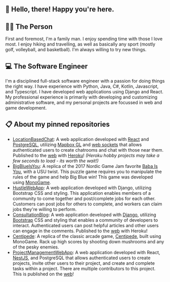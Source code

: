 ## 👋 Hello, there! Happy you're here.

## 🚶‍♂️ The Person

First and foremost, I'm a family man. I enjoy spending time with those I love most. I enjoy hiking and travelling, as well as basically any sport (mostly golf, volleyball, and basketball). I'm always willing to try new things.

## 💻 The Software Engineer

I'm a disciplined full-stack software engineer with a passion for doing things the right way. I have experience with Python, Java, C#, Kotlin, Javascript, and Typescript. I have developed web applications using Django and React. My professional experience is primarily with developing and customizing administrative software, and my personal projects are focussed in web and game development.

## 📋 About my pinned repositories
 - [LocationBasedChat](https://github.com/hagen-larsen-hl/LocationBasedChat): A web application developed with [React](https://reactjs.org/) and [PostgreSQL](https://www.postgresql.org/), utilizing [Mapbox GL](https://www.mapbox.com/) and [web sockets](https://www.npmjs.com/package/@nestjs/websockets) that allows authenticated users to create chatrooms and chat with those near them. Published to the [web](https://hagenlarsenlocationchat.herokuapp.com/) with [Heroku](https://www.heroku.com/home)! *(Heroku hobby projects may take a few seconds to load - its worth the wait!)*
 - [BigBlueIsYou](https://github.com/hagen-larsen-hl/BigBlueIsYou): A replica of the 2017 Nordic Game Jam favorite [Baba Is You](https://hempuli.com/baba/), with a USU twist. This puzzle game requires you to manipulate the rules of the game and help Big Blue win! This game was developed using [MonoGame](https://www.monogame.net/).
 - [HustleWebApp](https://github.com/hagen-larsen-hl/HustleWebApp): A web application developed with Django, utilizing Bootstrap CSS and styling. This application enables members of a community to come together and post/complete jobs for each other. Customers can post jobs for others to complete, and workers can claim jobs they're willing to perform. 
 - [ConsultationBlog](https://github.com/hagen-larsen-hl/ConsultationBlog): A web application developed with [Django](https://www.djangoproject.com/), utilizing [Bootstrap](https://getbootstrap.com/) CSS and styling that enables a community of developers to interact. Authenticated users can post helpful articles and other users can engage in the comments. Published to the [web](https://consultationblog.herokuapp.com/) with Heroku!
 - [Centipede](https://github.com/hagen-larsen-hl/Centipede): A replica of the classic arcade game, [Centipede](https://en.wikipedia.org/wiki/Centipede_(video_game)), built using MonoGame. Rack up high scores by shooting down mushrooms and any of the pesky enemies.
 - [ProjectManagementWebApp](https://github.com/hagen-larsen-hl/ProjectManagementWebApp): A web application developed with React, [NestJS](https://nestjs.com/), and PostgreSQL that allows authenticated users to create projects, invite other users to their project, and create and complete tasks within a project. There are multiple contributors to this project. This is published on the [web](http://georgefourmen1.herokuapp.com/)!

